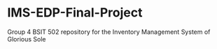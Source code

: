 # IMS-EDP-Final-Project
Group 4 BSIT 502 repository for the Inventory Management System of Glorious Sole
